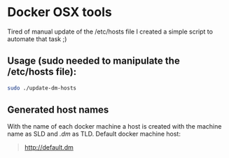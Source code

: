 # Docker OSX tools

Tired of manual update of the /etc/hosts file I created a simple script to automate that task ;)

## Usage (sudo needed to manipulate the /etc/hosts file):
```bash
sudo ./update-dm-hosts
```

## Generated host names
With the name of each docker machine a host is created with the machine name as SLD and *.dm* as TLD.
Default docker machine host:
> http://default.dm